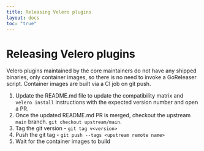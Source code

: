 ```yaml
---
title: Releasing Velero plugins
layout: docs
toc: "true"
---
```


# Releasing Velero plugins

Velero plugins maintained by the core maintainers do not have any shipped binaries, only container images, so there is no need to invoke a GoReleaser script.
Container images are built via a CI job on git push.

1. Update the README.md file to update the compatibility matrix and `velero install` instructions with the expected version number and open a PR.
1. Once the updated README.md PR is merged, checkout the upstream `main` branch. `git checkout upstream/main`.
1. Tag the git version - `git tag v<version>`
1. Push the git tag - `git push --tags <upstream remote name>`
1. Wait for the container images to build
